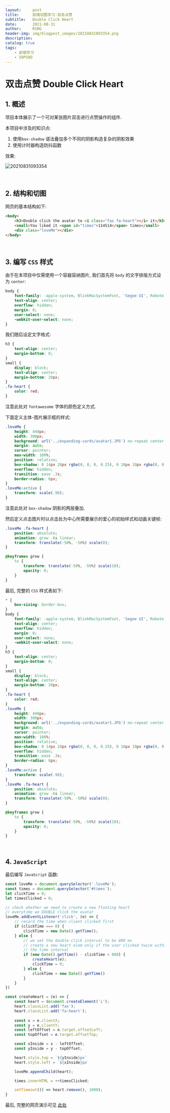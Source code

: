 ```yaml
---
layout:     post
title:      前端切图学习-双击点赞
subtitle:   Double Click Heart
date:       2021-08-31
author:     R1NG
header-img: img/blogpost_images/20210831093354.png
description: 
catalog: true
tags:
    - 前端学习
    - 50P50D
---
```


# 双击点赞 Double Click Heart

## 1. 概述

项目本体展示了一个可对某张图片双击进行点赞操作的组件.

本项目中涉及的知识点: 
1. 使用`box-shadow` 语法叠加多个不同的阴影构造复杂的阴影效果
2. 使用计时器构造防抖函数


效果: 

![20210831093354](https://cdn.jsdelivr.net/gh/KirisameMarisaa/KirisameMarisaa.github.io/img/blogpost_images/20210831093354.png)

<br>

## 2. 结构和切图

网页的基本结构如下: 

~~~html
<body>
    <h3>Double click the avatar to <i class="fas fa-heart"></i> it</h3>
    <small>You liked it <span id="times">114514</span> times</small>
    <div class="loveMe"></div>
</body>
~~~

<br>

## 3. 编写 `CSS` 样式

由于在本项目中仅需使用一个容器容纳图片, 我们首先将 `body` 的文字排版方式设为 `center`: 

~~~css
body {
    font-family: -apple-system, BlinkMacSystemFont, 'Segoe UI', Roboto, Oxygen, Ubuntu, Cantarell, 'Open Sans', 'Helvetica Neue', sans-serif;
    text-align: center;
    overflow: hidden;
    margin: 0;
    user-select: none;
    -webkit-user-select: none;
}
~~~

我们随后设定文字格式:

~~~css
h3 {
    text-align: center;
    margin-bottom: 0;
}
small {
    display: block;
    text-align: center;
    margin-bottom: 20px;
}
.fa-heart {
    color: red;
}
~~~

注意此处对 `fontawesome` 字体的颜色定义方式.

下面定义主体-图片展示框的样式:

~~~css
.loveMe {
    height: 440px;
    width: 300px;
    background: url('../expanding-cards/avatar1.JPG') no-repeat center center/cover;
    margin: auto;
    cursor: pointer;
    max-width: 100%;
    position: relative;
    box-shadow: 0 14px 28px rgba(0, 0, 0, 0.25), 0 10px 10px rgba(0, 0, 0, 0.22);
    overflow: hidden;
    transition: ease .3s;
    border-radius: 6px;
}
.loveMe:active {
    transform: scale(.98);
}
~~~

注意此处对 `box-shadow` 阴影的两层叠加.

然后定义点击图片时以点击处为中心所需要展示的爱心的初始样式和动画关键帧:

~~~css
.loveMe .fa-heart {
    position: absolute;
    animation: grow .6s linear;
    transform: translate(-50%, -50%) scale(0);
}

@keyframes grow {
    to {
        transform: translate(-50%, -50%) scale(10);
        opacity: 0;
    }
}
~~~

最后, 完整的 `CSS` 样式表如下:

~~~css
* {
    box-sizing: border-box;
}
body {
    font-family: -apple-system, BlinkMacSystemFont, 'Segoe UI', Roboto, Oxygen, Ubuntu, Cantarell, 'Open Sans', 'Helvetica Neue', sans-serif;
    text-align: center;
    overflow: hidden;
    margin: 0;
    user-select: none;
    -webkit-user-select: none;
}
h3 {
    text-align: center;
    margin-bottom: 0;
}
small {
    display: block;
    text-align: center;
    margin-bottom: 20px;
}
.fa-heart {
    color: red;
}
.loveMe {
    height: 440px;
    width: 300px;
    background: url('../expanding-cards/avatar1.JPG') no-repeat center center/cover;
    margin: auto;
    cursor: pointer;
    max-width: 100%;
    position: relative;
    box-shadow: 0 14px 28px rgba(0, 0, 0, 0.25), 0 10px 10px rgba(0, 0, 0, 0.22);
    overflow: hidden;
    transition: ease .3s;
    border-radius: 6px;
}
.loveMe:active {
    transform: scale(.98);
}
.loveMe .fa-heart {
    position: absolute;
    animation: grow .6s linear;
    transform: translate(-50%, -50%) scale(0);
}

@keyframes grow {
    to {
        transform: translate(-50%, -50%) scale(10);
        opacity: 0;
    }
}
~~~

<br>

## 4. `JavaScript`

最后编写 `JavaScript` 函数:

~~~javascript
const loveMe = document.querySelector('.loveMe');
const times = document.querySelector('#times');
let clickTime = 0;
let timesClicked = 0;

// check whether we need to create a new floating heart
// everytime we DOUBLE click the avatar
loveMe.addEventListener('click', (e) => {
    // record the time when client clicked first
    if (clickTime === 0) {
        clickTime = new Date().getTime();
    } else {
        // we set the double-click interval to be 800 ms
        // create a new heart elem only if the user clicked twice within 
        // the time interval
        if (new Date().getTime() - clickTime < 800) {    
            createHeart(e);
            clickTime = 0;
        } else {
            clickTime = new Date().getTime()
        }
    }
})

const createHeart = (e) => {    
    const heart = document.createElement('i');
    heart.classList.add('fas');
    heart.classList.add('fa-heart');
    
    const x = e.clientX;
    const y = e.clientY;
    const leftOffset = e.target.offsetLeft;
    const topOffset = e.target.offsetTop;

    const xInside = x - leftOffset;
    const yInside = y - topOffset;

    heart.style.top = `${yInside}px`
    heart.style.left = `${xInside}px`

    loveMe.appendChild(heart);

    times.innerHTML = ++timesClicked;

    setTimeout(() => heart.remove(), 1000);
}
~~~

最后, 完整的网页演示可见 [此处](../../../../../projects/50P50D/double-click-heart/index.html)